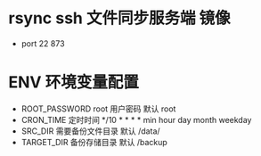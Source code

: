 # rsync ssh 文件同步服务端 镜像

* port  22 873   

# ENV 环境变量配置 

* ROOT_PASSWORD  root 用户密码  默认 root   
* CRON_TIME	定时时间 */10 * * * *   min hour day month weekday 
* SRC_DIR  需要备份文件目录  默认 /data/
* TARGET_DIR 备份存储目录  默认 /backup
 

